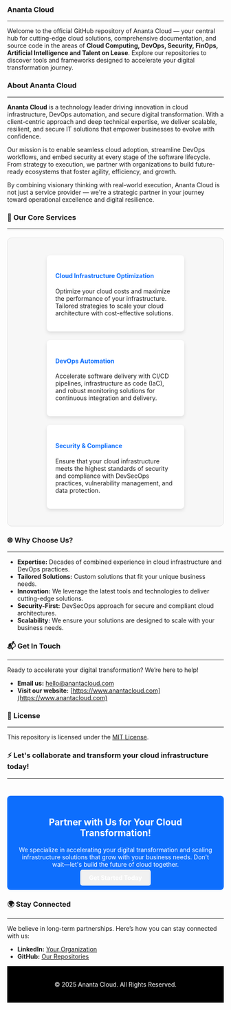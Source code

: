 ### Ananta Cloud
---

Welcome to the official GitHub repository of Ananta Cloud — your central hub for cutting-edge cloud solutions, comprehensive documentation, and source code in the areas of **Cloud Computing, DevOps, Security, FinOps, Artificial Intelligence and Talent on Lease**. Explore our repositories to discover tools and frameworks designed to accelerate your digital transformation journey.

### About Ananta Cloud
---

**Ananta Cloud** is a technology leader driving innovation in cloud infrastructure, DevOps automation, and secure digital transformation. With a client-centric approach and deep technical expertise, we deliver scalable, resilient, and secure IT solutions that empower businesses to evolve with confidence.

Our mission is to enable seamless cloud adoption, streamline DevOps workflows, and embed security at every stage of the software lifecycle. From strategy to execution, we partner with organizations to build future-ready ecosystems that foster agility, efficiency, and growth.

By combining visionary thinking with real-world execution, Ananta Cloud is not just a service provider — we're a strategic partner in your journey toward operational excellence and digital resilience.

### 🚀 Our Core Services
---


<div style="display: flex; justify-content: space-around; flex-wrap: wrap; gap: 20px; background-color: #f7f7f7; padding: 40px; border-radius: 10px; border: 1px solid #e1e1e1; margin: 20px 0;">
  <div style="width: 30%; min-width: 280px; background-color: #ffffff; padding: 20px; border-radius: 8px; box-shadow: 0px 4px 8px rgba(0,0,0,0.1);">
    <h4 style="color: #0d6efd;">Cloud Infrastructure Optimization</h4>
    <p>Optimize your cloud costs and maximize the performance of your infrastructure. Tailored strategies to scale your cloud architecture with cost-effective solutions.</p>
  </div>

  <div style="width: 30%; min-width: 280px; background-color: #ffffff; padding: 20px; border-radius: 8px; box-shadow: 0px 4px 8px rgba(0,0,0,0.1);">
    <h4 style="color: #0d6efd;">DevOps Automation</h4>
    <p>Accelerate software delivery with CI/CD pipelines, infrastructure as code (IaC), and robust monitoring solutions for continuous integration and delivery.</p>
  </div>

  <div style="width: 30%; min-width: 280px; background-color: #ffffff; padding: 20px; border-radius: 8px; box-shadow: 0px 4px 8px rgba(0,0,0,0.1);">
    <h4 style="color: #0d6efd;">Security & Compliance</h4>
    <p>Ensure that your cloud infrastructure meets the highest standards of security and compliance with DevSecOps practices, vulnerability management, and data protection.</p>
  </div>
</div>


### 🌐 Why Choose Us?
---

- **Expertise:** Decades of combined experience in cloud infrastructure and DevOps practices.
- **Tailored Solutions:** Custom solutions that fit your unique business needs.
- **Innovation:** We leverage the latest tools and technologies to deliver cutting-edge solutions.
- **Security-First:** DevSecOps approach for secure and compliant cloud architectures.
- **Scalability:** We ensure your solutions are designed to scale with your business needs.

### 📬 Get In Touch
---

Ready to accelerate your digital transformation? We’re here to help!

- **Email us:** [hello@anantacloud.com](mailto:hello@anantacloud.com)
- **Visit our website:** [https://www.anantacloud.com](https://www.anantacloud.com)

### 📜 License
---

This repository is licensed under the [MIT License](LICENSE).


### ⚡ Let's collaborate and transform your cloud infrastructure today!
---

<div style="background-color: #0d6efd; padding: 20px; text-align: center; color: white; border-radius: 8px; margin-top: 40px;">
  <h2>Partner with Us for Your Cloud Transformation!</h2>
  <p>We specialize in accelerating your digital transformation and scaling infrastructure solutions that grow with your business needs. Don't wait—let's build the future of cloud together.</p>
  <a href="https://www.anantacloud.com" style="color: white; background-color: #f1f1f1; padding: 10px 20px; border-radius: 5px; text-decoration: none; font-weight: bold;">Get Started Today</a>
</div>


### 🌍 Stay Connected
---

We believe in long-term partnerships. Here’s how you can stay connected with us:

- **LinkedIn:** [Your Organization](https://www.linkedin.com/company/anantacloud)
- **GitHub:** [Our Repositories](https://github.com/anantacloud)

<footer style="background-color: black; color: white; padding: 20px; text-align: center;">
  <p>&copy; 2025 Ananta Cloud. All Rights Reserved.</p>
</footer>
